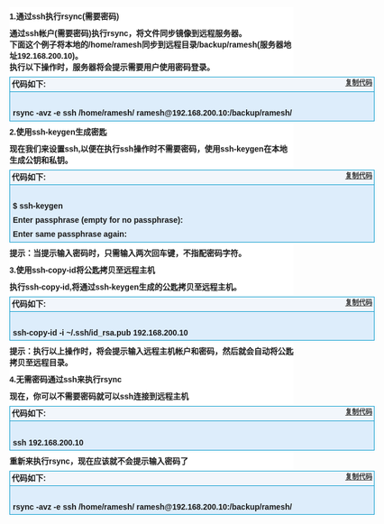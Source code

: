 <b>
<p style="margin-top:0px;margin-bottom:0px;padding:5px 0px;font-size:14px;font-family:tahoma, arial, 宋体;white-space:normal;background-color:#FFFFFF;">
	<strong>1.通过ssh执行rsync(需要密码)</strong>
</p>
<p style="margin-top:0px;margin-bottom:0px;padding:5px 0px;font-size:14px;font-family:tahoma, arial, 宋体;white-space:normal;background-color:#FFFFFF;">
	通过ssh帐户(需要密码)执行rsync，将文件同步镜像到远程服务器。<br />
下面这个例子将本地的/home/ramesh同步到远程目录/backup/ramesh(服务器地址192.168.200.10)。<br />
执行以下操作时，服务器将会提示需要用户使用密码登录。
</p>
<div class="codetitle" style="margin:3px auto 0px;padding:0px 3px;background:#F2F6FB;width:640px;clear:both;font-size:14px;border-top:1px solid #0099CC;border-right:1px solid #0099CC;border-left:1px solid #0099CC;line-height:25.2px;font-family:tahoma, arial, 宋体;white-space:normal;">
	<span style="line-height:21.6px;font-size:12px;float:right;"><a data="75243" class="copybut" id="copybut75243" style="color:#333333;cursor:pointer;"><u>复制代码</u></a></span>代码如下:
</div>
<div class="codebody" id="code75243" style="margin:0px auto 3px;padding:0px 3px 0px 5px;line-height:25.2px;font-size:14px;background:#DDEDFB;border:1px solid #0099CC;width:638px;clear:both;font-family:tahoma, arial, 宋体;white-space:normal;">
	<br />
rsync -avz -e ssh /home/ramesh/ ramesh@192.168.200.10:/backup/ramesh/<br />
</div>
<p style="margin-top:0px;margin-bottom:0px;padding:5px 0px;font-size:14px;font-family:tahoma, arial, 宋体;white-space:normal;background-color:#FFFFFF;">
	<strong>2.使用ssh-keygen生成密匙</strong>
</p>
<p style="margin-top:0px;margin-bottom:0px;padding:5px 0px;font-size:14px;font-family:tahoma, arial, 宋体;white-space:normal;background-color:#FFFFFF;">
	现在我们来设置ssh,以便在执行ssh操作时不需要密码，使用ssh-keygen在本地生成公钥和私钥。
</p>
<div class="codetitle" style="margin:3px auto 0px;padding:0px 3px;background:#F2F6FB;width:640px;clear:both;font-size:14px;border-top:1px solid #0099CC;border-right:1px solid #0099CC;border-left:1px solid #0099CC;line-height:25.2px;font-family:tahoma, arial, 宋体;white-space:normal;">
	<span style="line-height:21.6px;font-size:12px;float:right;"><a data="66957" class="copybut" id="copybut66957" style="color:#333333;cursor:pointer;"><u>复制代码</u></a></span>代码如下:
</div>
<div class="codebody" id="code66957" style="margin:0px auto 3px;padding:0px 3px 0px 5px;line-height:25.2px;font-size:14px;background:#DDEDFB;border:1px solid #0099CC;width:638px;clear:both;font-family:tahoma, arial, 宋体;white-space:normal;">
	<br />
$ ssh-keygen<br />
Enter passphrase (empty for no passphrase):<br />
Enter same passphrase again:<br />
</div>
<p style="margin-top:0px;margin-bottom:0px;padding:5px 0px;font-size:14px;font-family:tahoma, arial, 宋体;white-space:normal;background-color:#FFFFFF;">
	提示：当提示输入密码时，只需输入两次回车键，不指配密码字符。
</p>
<p style="margin-top:0px;margin-bottom:0px;padding:5px 0px;font-size:14px;font-family:tahoma, arial, 宋体;white-space:normal;background-color:#FFFFFF;">
	<strong>3.使用ssh-copy-id将公匙拷贝至远程主机</strong>
</p>
<p style="margin-top:0px;margin-bottom:0px;padding:5px 0px;font-size:14px;font-family:tahoma, arial, 宋体;white-space:normal;background-color:#FFFFFF;">
	执行ssh-copy-id,将通过ssh-keygen生成的公匙拷贝至远程主机。
</p>
<div class="codetitle" style="margin:3px auto 0px;padding:0px 3px;background:#F2F6FB;width:640px;clear:both;font-size:14px;border-top:1px solid #0099CC;border-right:1px solid #0099CC;border-left:1px solid #0099CC;line-height:25.2px;font-family:tahoma, arial, 宋体;white-space:normal;">
	<span style="line-height:21.6px;font-size:12px;float:right;"><a data="44931" class="copybut" id="copybut44931" style="color:#333333;cursor:pointer;"><u>复制代码</u></a></span>代码如下:
</div>
<div class="codebody" id="code44931" style="margin:0px auto 3px;padding:0px 3px 0px 5px;line-height:25.2px;font-size:14px;background:#DDEDFB;border:1px solid #0099CC;width:638px;clear:both;font-family:tahoma, arial, 宋体;white-space:normal;">
	<br />
ssh-copy-id -i ~/.ssh/id_rsa.pub 192.168.200.10<br />
</div>
<p style="margin-top:0px;margin-bottom:0px;padding:5px 0px;font-size:14px;font-family:tahoma, arial, 宋体;white-space:normal;background-color:#FFFFFF;">
	提示：执行以上操作时，将会提示输入远程主机帐户和密码，然后就会自动将公匙拷贝至远程目录。
</p>
<p style="margin-top:0px;margin-bottom:0px;padding:5px 0px;font-size:14px;font-family:tahoma, arial, 宋体;white-space:normal;background-color:#FFFFFF;">
	<strong>4.无需密码通过ssh来执行rsync</strong>
</p>
<p style="margin-top:0px;margin-bottom:0px;padding:5px 0px;font-size:14px;font-family:tahoma, arial, 宋体;white-space:normal;background-color:#FFFFFF;">
	现在，你可以不需要密码就可以ssh连接到远程主机
</p>
<div class="codetitle" style="margin:3px auto 0px;padding:0px 3px;background:#F2F6FB;width:640px;clear:both;font-size:14px;border-top:1px solid #0099CC;border-right:1px solid #0099CC;border-left:1px solid #0099CC;line-height:25.2px;font-family:tahoma, arial, 宋体;white-space:normal;">
	<span style="line-height:21.6px;font-size:12px;float:right;"><a data="84452" class="copybut" id="copybut84452" style="color:#333333;cursor:pointer;"><u>复制代码</u></a></span>代码如下:
</div>
<div class="codebody" id="code84452" style="margin:0px auto 3px;padding:0px 3px 0px 5px;line-height:25.2px;font-size:14px;background:#DDEDFB;border:1px solid #0099CC;width:638px;clear:both;font-family:tahoma, arial, 宋体;white-space:normal;">
	<br />
ssh 192.168.200.10<br />
</div>
<p style="margin-top:0px;margin-bottom:0px;padding:5px 0px;font-size:14px;font-family:tahoma, arial, 宋体;white-space:normal;background-color:#FFFFFF;">
	重新来执行rsync，现在应该就不会提示输入密码了
</p>
<div class="codetitle" style="margin:3px auto 0px;padding:0px 3px;background:#F2F6FB;width:640px;clear:both;font-size:14px;border-top:1px solid #0099CC;border-right:1px solid #0099CC;border-left:1px solid #0099CC;line-height:25.2px;font-family:tahoma, arial, 宋体;white-space:normal;">
	<span style="line-height:21.6px;font-size:12px;float:right;"><a data="75243" class="copybut" id="copybut75243" style="color:#333333;cursor:pointer;"><u>复制代码</u></a></span>代码如下:
</div>
<div class="codebody" id="code75243" style="margin:0px auto 3px;padding:0px 3px 0px 5px;line-height:25.2px;font-size:14px;background:#DDEDFB;border:1px solid #0099CC;width:638px;clear:both;font-family:tahoma, arial, 宋体;white-space:normal;">
	<br />
rsync -avz -e ssh /home/ramesh/ ramesh@192.168.200.10:/backup/ramesh/
</div>
</b>